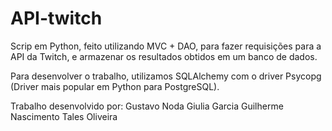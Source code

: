 # API-twitch
Scrip em Python, feito utilizando MVC + DAO, para fazer requisições para a API da Twitch, e armazenar os resultados obtidos em um banco de dados.

Para desenvolver o trabalho, utilizamos SQLAlchemy com o driver Psycopg (Driver mais popular em Python para PostgreSQL).


Trabalho desenvolvido por:
  Gustavo Noda
  Giulia Garcia
  Guilherme Nascimento
  Tales Oliveira
